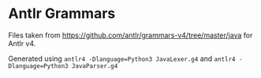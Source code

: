 # Antlr Grammars

Files taken from https://github.com/antlr/grammars-v4/tree/master/java for Antlr v4.

Generated using `antlr4 -Dlanguage=Python3 JavaLexer.g4` and `antlr4 -Dlanguage=Python3 JavaParser.g4`
